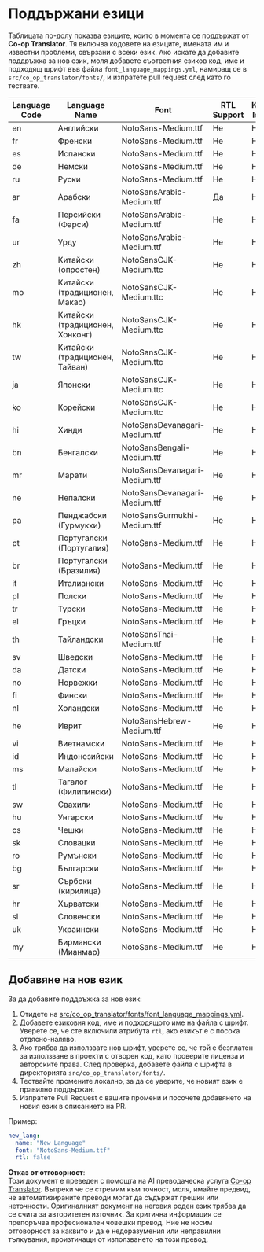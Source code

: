 <!--
CO_OP_TRANSLATOR_METADATA:
{
  "original_hash": "b4ed48f23ec418b31e90a02fe629fcde",
  "translation_date": "2025-06-12T12:19:06+00:00",
  "source_file": "getting_started/supported-languages.md",
  "language_code": "bg"
}
-->
# Поддържани езици

Таблицата по-долу показва езиците, които в момента се поддържат от **Co-op Translator**. Тя включва кодовете на езиците, имената им и известни проблеми, свързани с всеки език. Ако искате да добавите поддръжка за нов език, моля добавете съответния езиков код, име и подходящ шрифт във файла `font_language_mappings.yml`, намиращ се в `src/co_op_translator/fonts/`, и изпратете pull request след като го тествате.

| Language Code | Language Name        | Font                              | RTL Support | Known Issues |
|---------------|----------------------|-----------------------------------|-------------|--------------|
| en            | Английски            | NotoSans-Medium.ttf               | Не          | Не           |
| fr            | Френски              | NotoSans-Medium.ttf               | Не          | Не           |
| es            | Испански             | NotoSans-Medium.ttf               | Не          | Не           |
| de            | Немски               | NotoSans-Medium.ttf               | Не          | Не           |
| ru            | Руски                | NotoSans-Medium.ttf               | Не          | Не           |
| ar            | Арабски              | NotoSansArabic-Medium.ttf         | Да          | Не           |
| fa            | Персийски (Фарси)    | NotoSansArabic-Medium.ttf         | Не          | Не           |
| ur            | Урду                 | NotoSansArabic-Medium.ttf         | Не          | Не           |
| zh            | Китайски (опростен)  | NotoSansCJK-Medium.ttc            | Не          | Не           |
| mo            | Китайски (традиционен, Макао) | NotoSansCJK-Medium.ttc    | Не          | Не           |
| hk            | Китайски (традиционен, Хонконг) | NotoSansCJK-Medium.ttc| Не          | Не           |
| tw            | Китайски (традиционен, Тайван) | NotoSansCJK-Medium.ttc   | Не          | Не           |
| ja            | Японски              | NotoSansCJK-Medium.ttc            | Не          | Не           |
| ko            | Корейски             | NotoSansCJK-Medium.ttc            | Не          | Не           |
| hi            | Хинди                | NotoSansDevanagari-Medium.ttf     | Не          | Не           |
| bn            | Бенгалски            | NotoSansBengali-Medium.ttf        | Не          | Не           |
| mr            | Марати               | NotoSansDevanagari-Medium.ttf     | Не          | Не           |
| ne            | Непалски             | NotoSansDevanagari-Medium.ttf     | Не          | Не           |
| pa            | Пенджабски (Гурмукхи)| NotoSansGurmukhi-Medium.ttf       | Не          | Не           |
| pt            | Португалски (Португалия)| NotoSans-Medium.ttf             | Не          | Не           |
| br            | Португалски (Бразилия)| NotoSans-Medium.ttf               | Не          | Не           |
| it            | Италиански           | NotoSans-Medium.ttf               | Не          | Не           |
| pl            | Полски               | NotoSans-Medium.ttf               | Не          | Не           |
| tr            | Турски               | NotoSans-Medium.ttf               | Не          | Не           |
| el            | Гръцки               | NotoSans-Medium.ttf               | Не          | Не           |
| th            | Тайландски           | NotoSansThai-Medium.ttf           | Не          | Не           |
| sv            | Шведски              | NotoSans-Medium.ttf               | Не          | Не           |
| da            | Датски               | NotoSans-Medium.ttf               | Не          | Не           |
| no            | Норвежки             | NotoSans-Medium.ttf               | Не          | Не           |
| fi            | Фински               | NotoSans-Medium.ttf               | Не          | Не           |
| nl            | Холандски            | NotoSans-Medium.ttf               | Не          | Не           |
| he            | Иврит                | NotoSansHebrew-Medium.ttf         | Не          | Не           |
| vi            | Виетнамски           | NotoSans-Medium.ttf               | Не          | Не           |
| id            | Индонезийски         | NotoSans-Medium.ttf               | Не          | Не           |
| ms            | Малайски             | NotoSans-Medium.ttf               | Не          | Не           |
| tl            | Тагалог (Филипински) | NotoSans-Medium.ttf               | Не          | Не           |
| sw            | Свахили              | NotoSans-Medium.ttf               | Не          | Не           |
| hu            | Унгарски             | NotoSans-Medium.ttf               | Не          | Не           |
| cs            | Чешки                | NotoSans-Medium.ttf               | Не          | Не           |
| sk            | Словацки             | NotoSans-Medium.ttf               | Не          | Не           |
| ro            | Румънски             | NotoSans-Medium.ttf               | Не          | Не           |
| bg            | Български            | NotoSans-Medium.ttf               | Не          | Не           |
| sr            | Сърбски (кирилица)   | NotoSans-Medium.ttf               | Не          | Не           |
| hr            | Хърватски            | NotoSans-Medium.ttf               | Не          | Не           |
| sl            | Словенски            | NotoSans-Medium.ttf               | Не          | Не           |
| uk            | Украински            | NotoSans-Medium.ttf               | Не          | Не           |
| my            | Бирмански (Мианмар) | NotoSans-Medium.ttf               | Не          | Не           |

## Добавяне на нов език

За да добавите поддръжка за нов език:

1. Отидете на [src/co_op_translator/fonts/font_language_mappings.yml](https://github.com/Azure/co-op-translator/blob/main/src/co_op_translator/fonts/font_language_mappings.yml).
2. Добавете езиковия код, име и подходящото име на файла с шрифт. Уверете се, че сте включили атрибута `rtl`, ако езикът е с посока отдясно-наляво.
3. Ако трябва да използвате нов шрифт, уверете се, че той е безплатен за използване в проекти с отворен код, като проверите лиценза и авторските права. След проверка, добавете файла с шрифта в директорията `src/co_op_translator/fonts/`.
4. Тествайте промените локално, за да се уверите, че новият език е правилно поддържан.
5. Изпратете Pull Request с вашите промени и посочете добавянето на новия език в описанието на PR.

Пример:

```yaml
new_lang:
  name: "New Language"
  font: "NotoSans-Medium.ttf"
  rtl: false
```

**Отказ от отговорност**:  
Този документ е преведен с помощта на AI преводаческа услуга [Co-op Translator](https://github.com/Azure/co-op-translator). Въпреки че се стремим към точност, моля, имайте предвид, че автоматизираните преводи могат да съдържат грешки или неточности. Оригиналният документ на неговия роден език трябва да се счита за авторитетен източник. За критична информация се препоръчва професионален човешки превод. Ние не носим отговорност за каквито и да е недоразумения или неправилни тълкувания, произтичащи от използването на този превод.